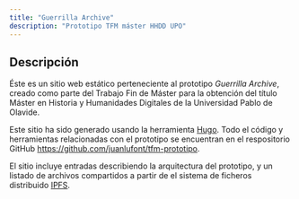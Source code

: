 ```yaml
---
title: "Guerrilla Archive"
description: "Prototipo TFM máster HHDD UPO"
---
```


## Descripción

Éste es un sitio web estático perteneciente al prototipo _Guerrilla Archive_,
creado como parte del Trabajo Fin de Máster para la obtención del título Máster
en Historia y Humanidades Digitales de la Universidad Pablo de Olavide.

Este sitio ha sido generado usando la herramienta [Hugo](https://gohugo.io).
Todo el código y herramientas relacionadas con el prototipo se encuentran en el
respositorio GitHub <https://github.com/juanlufont/tfm-prototipo>.

El sitio incluye entradas describiendo la arquitectura del prototipo, y un
listado de archivos compartidos a partir de el sistema de ficheros distribuido
[IPFS](https://ipfs.io).

